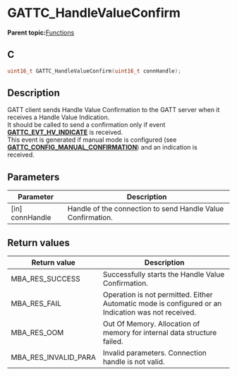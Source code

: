 # GATTC\_HandleValueConfirm

**Parent topic:**[Functions](GUID-2C0CF1FA-B4E9-4999-9A93-45A167861CC8.md)

## C

```c
uint16_t GATTC_HandleValueConfirm(uint16_t connHandle);
```

## Description

GATT client sends Handle Value Confirmation to the GATT server when it receives a Handle Value Indication.<br />It should be called to send a confirmation only if event **[GATTC\_EVT\_HV\_INDICATE](GUID-506F6039-E62F-4121-8CA8-2335BAF7EFB6.md)** is received.<br />This event is generated if manual mode is configured \(see **[GATTC\_CONFIG\_MANUAL\_CONFIRMATION](GUID-CFCEB3D4-39E4-48A5-AC88-38CAF7E2D92F.md)**\) and an indication is<br />received.

## Parameters

|Parameter|Description|
|---------|-----------|
|\[in\] connHandle|Handle of the connection to send Handle Value Confirmation.|

## Return values

|Return value|Description|
|------------|-----------|
|MBA\_RES\_SUCCESS|Successfully starts the Handle Value Confirmation.|
|MBA\_RES\_FAIL|Operation is not permitted. Either Automatic mode is configured or an Indication was not received.|
|MBA\_RES\_OOM|Out Of Memory. Allocation of memory for internal data structure failed.|
|MBA\_RES\_INVALID\_PARA|Invalid parameters. Connection handle is not valid.|

